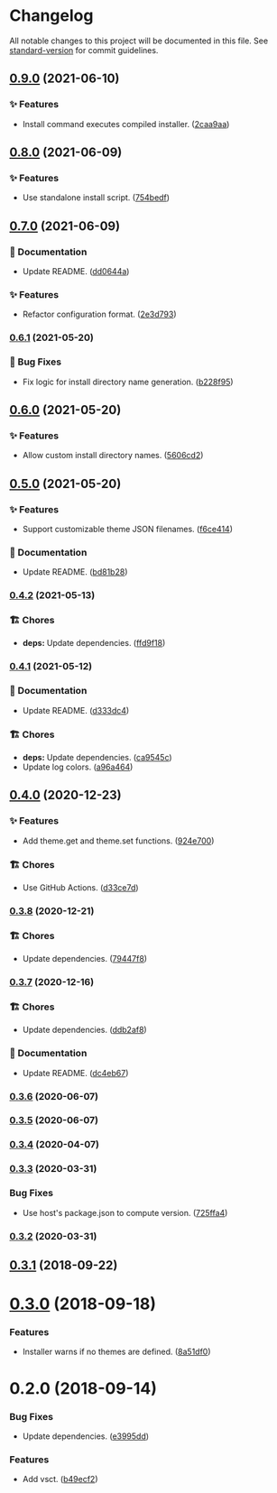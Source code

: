 # Changelog

All notable changes to this project will be documented in this file. See [standard-version](https://github.com/conventional-changelog/standard-version) for commit guidelines.

## [0.9.0](https://github.com/darkobits/vsct/compare/v0.8.0...v0.9.0) (2021-06-10)


### ✨ Features

* Install command executes compiled installer. ([2caa9aa](https://github.com/darkobits/vsct/commit/2caa9aa16564f6f3b314e51f18193207fc922e42))

## [0.8.0](https://github.com/darkobits/vsct/compare/v0.7.0...v0.8.0) (2021-06-09)


### ✨ Features

* Use standalone install script. ([754bedf](https://github.com/darkobits/vsct/commit/754bedf5319c1570c7aa701f639a8b141bdc2cd1))

## [0.7.0](https://github.com/darkobits/vsct/compare/v0.6.1...v0.7.0) (2021-06-09)


### 📖 Documentation

* Update README. ([dd0644a](https://github.com/darkobits/vsct/commit/dd0644af37f57d0f03c465fb2042a01783d18909))


### ✨ Features

* Refactor configuration format. ([2e3d793](https://github.com/darkobits/vsct/commit/2e3d793af54c771c63f949b78d09f2c659bd8cfb))

### [0.6.1](https://github.com/darkobits/vsct/compare/v0.6.0...v0.6.1) (2021-05-20)


### 🐞 Bug Fixes

* Fix logic for install directory name generation. ([b228f95](https://github.com/darkobits/vsct/commit/b228f95027126ce1650b27fff39661b21457d0df))

## [0.6.0](https://github.com/darkobits/vsct/compare/v0.5.0...v0.6.0) (2021-05-20)


### ✨ Features

* Allow custom install directory names. ([5606cd2](https://github.com/darkobits/vsct/commit/5606cd29e7913da458c40b8c04e3eadf6f29239c))

## [0.5.0](https://github.com/darkobits/vsct/compare/v0.4.2...v0.5.0) (2021-05-20)


### ✨ Features

* Support customizable theme JSON filenames. ([f6ce414](https://github.com/darkobits/vsct/commit/f6ce4148697b89ac233f4647fdb8491479ce8b18))


### 📖 Documentation

* Update README. ([bd81b28](https://github.com/darkobits/vsct/commit/bd81b2847314d3c60e8998c289ac37693bbc1062))

### [0.4.2](https://github.com/darkobits/vsct/compare/v0.4.1...v0.4.2) (2021-05-13)


### 🏗 Chores

* **deps:** Update dependencies. ([ffd9f18](https://github.com/darkobits/vsct/commit/ffd9f180db37f1987df8d775eb82b86459fb551b))

### [0.4.1](https://github.com/darkobits/vsct/compare/v0.4.0...v0.4.1) (2021-05-12)


### 📖 Documentation

* Update README. ([d333dc4](https://github.com/darkobits/vsct/commit/d333dc477e01f5e51c450330cf4239151c6a5033))


### 🏗 Chores

* **deps:** Update dependencies. ([ca9545c](https://github.com/darkobits/vsct/commit/ca9545c2fd034d369be109955a166387947efa24))
* Update log colors. ([a96a464](https://github.com/darkobits/vsct/commit/a96a464ac72cd6d6e30e4a78fd22840ba1f15578))

## [0.4.0](https://github.com/darkobits/vsct/compare/v0.3.8...v0.4.0) (2020-12-23)


### ✨ Features

* Add theme.get and theme.set functions. ([924e700](https://github.com/darkobits/vsct/commit/924e70039a99963ec4b4c3770c1a107a193ec3b2))


### 🏗 Chores

* Use GitHub Actions. ([d33ce7d](https://github.com/darkobits/vsct/commit/d33ce7dc1668892ffdaeab4612527997fa364585))

### [0.3.8](https://github.com/darkobits/vsct/compare/v0.3.7...v0.3.8) (2020-12-21)


### 🏗 Chores

* Update dependencies. ([79447f8](https://github.com/darkobits/vsct/commit/79447f86169d8b04fbaf66d5d8f737c5addb46e0))

### [0.3.7](https://github.com/darkobits/vsct/compare/v0.3.6...v0.3.7) (2020-12-16)


### 🏗 Chores

* Update dependencies. ([ddb2af8](https://github.com/darkobits/vsct/commit/ddb2af82b7990417645a4a3596d17c8c36b3ef5e))


### 📖 Documentation

* Update README. ([dc4eb67](https://github.com/darkobits/vsct/commit/dc4eb6708360ba315ccd3552c69bcc3849cf63f8))

### [0.3.6](https://github.com/darkobits/vsct/compare/v0.3.4...v0.3.6) (2020-06-07)

### [0.3.5](https://github.com/darkobits/vsct/compare/v0.3.4...v0.3.5) (2020-06-07)

### [0.3.4](https://github.com/darkobits/vsct/compare/v0.3.3...v0.3.4) (2020-04-07)

### [0.3.3](https://github.com/darkobits/vsct/compare/v0.3.2...v0.3.3) (2020-03-31)


### Bug Fixes

* Use host's package.json to compute version. ([725ffa4](https://github.com/darkobits/vsct/commit/725ffa407f4db8fd36f1490bc042fbe530d3693d))

### [0.3.2](https://github.com/darkobits/vsct/compare/v0.3.1...v0.3.2) (2020-03-31)

<a name="0.3.1"></a>
## [0.3.1](https://github.com/darkobits/vsct/compare/v0.3.0...v0.3.1) (2018-09-22)



<a name="0.3.0"></a>
# [0.3.0](https://github.com/darkobits/vsct/compare/v0.2.0...v0.3.0) (2018-09-18)


### Features

* Installer warns if no themes are defined. ([8a51df0](https://github.com/darkobits/vsct/commit/8a51df0))



<a name="0.2.0"></a>
# 0.2.0 (2018-09-14)


### Bug Fixes

* Update dependencies. ([e3995dd](https://github.com/darkobits/vsct/commit/e3995dd))


### Features

* Add vsct. ([b49ecf2](https://github.com/darkobits/vsct/commit/b49ecf2))
